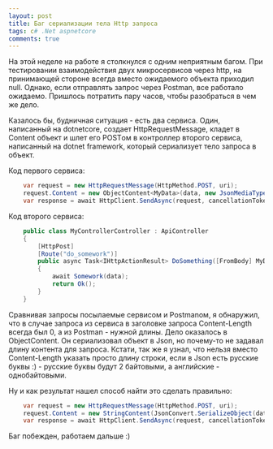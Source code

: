 ```yaml
---
layout: post
title: Баг сериализации тела Http запроса
tags: c# .Net aspnetcore
comments: true
---
```


На этой неделе на работе я столкнулся с одним неприятным багом. При тестировании взаимодействия двух микросервисов через http, на принимающей стороне всегда вместо ожидаемого объекта приходил null. Однако, если отправлять запрос через Postman, все работало ожидаемо. Пришлось потратить пару часов, чтобы разобраться в чем же дело.

<!--more-->
Казалось бы, будничная ситуация - есть два сервиса. Один, написанный на dotnetcore, создает HttpRequestMessage, кладет в Content объект и шлет его POSTом в контроллер второго сервиса, написанный на dotnet framework, который сериализует тело запроса в объект.

Код первого сервиса:
```C#
    var request = new HttpRequestMessage(HttpMethod.POST, uri);
    request.Content = new ObjectContent<MyData>(data, new JsonMediaTypeFormatter());
    var response = await HttpClient.SendAsync(request, cancellationToken);
```

Код второго сервиса:
```C#
    public class MyControllerController : ApiController
    {
        [HttpPost]
        [Route("do_somework")]
        public async Task<IHttpActionResult> DoSomething([FromBody] MyData data) // вот здесь приходит null
        {
            await Somework(data);
            return Ok();
        }
    }
```

Сравнивая запросы посылаемые сервисом и Postmanом, я обнаружил, что в случае запроса из сервиса в заголовке запроса Content-Length всегда был 0, а из Postman - нужной длины. Дело оказалось в ObjectContent. Он сериализовал объект в Json,
но почему-то не задавал длину контента для запроса. Кстати, так же я узнал, что нельзя вместо Content-Length указать просто
длину строки, если в Json есть русские буквы :) - русские буквы будут 2 байтовыми, а английские - однобайтовыми.

Ну и как результат нашел способ найти это сделать правильно: 

```C#
    var request = new HttpRequestMessage(HttpMethod.POST, uri);
    request.Content = new StringContent(JsonConvert.SerializeObject(data), Encoding.UTF8, "application/json");
    var response = await HttpClient.SendAsync(request, cancellationToken);
```
Баг побежден, работаем дальше :) 





